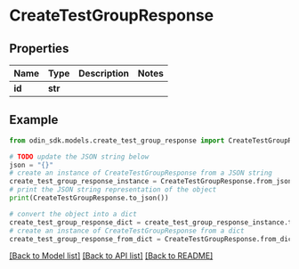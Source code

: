 # CreateTestGroupResponse


## Properties

Name | Type | Description | Notes
------------ | ------------- | ------------- | -------------
**id** | **str** |  | 

## Example

```python
from odin_sdk.models.create_test_group_response import CreateTestGroupResponse

# TODO update the JSON string below
json = "{}"
# create an instance of CreateTestGroupResponse from a JSON string
create_test_group_response_instance = CreateTestGroupResponse.from_json(json)
# print the JSON string representation of the object
print(CreateTestGroupResponse.to_json())

# convert the object into a dict
create_test_group_response_dict = create_test_group_response_instance.to_dict()
# create an instance of CreateTestGroupResponse from a dict
create_test_group_response_from_dict = CreateTestGroupResponse.from_dict(create_test_group_response_dict)
```
[[Back to Model list]](../README.md#documentation-for-models) [[Back to API list]](../README.md#documentation-for-api-endpoints) [[Back to README]](../README.md)


